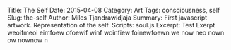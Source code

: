 Title: The Self
Date: 2015-04-08
Category: Art
Tags: consciousness, self
Slug: the-self
Author: Miles Tjandrawidjaja
Summary: First javascript artwork. Representation of the self.
Scripts: soul.js
Excerpt: Test Exerpt weoifmeoi eimfoew ofoewif winf woinfiew foinewfoewn we now neo nown ow nownow n

<center>
<canvas id="screen" width="600" height="450">
    <script type="text/javascript" src="../js/soul.js"> </script>
</canvas>
</center>
